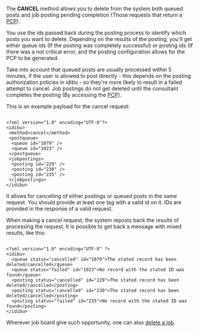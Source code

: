 <p>The <strong>CANCEL</strong> method allows you to delete from the system both queued posts and job posting pending completion (Those requests that return a <a href="https://github.com/oneworldmarket/idibu-api/blob/master/posting-api/pcp.md">PCP</a>).</p>
<p>You use the ids passed back during the posting process to identify which posts you want to delete. Depending on the results of the posting, you&#39;ll get either queue ids (If the posting was completely successful) or posting ids (If there was a not critical error, and the posting configuration allows for the PCP to be generated.</p>
<p>Take into account that queued posts are usually processed within 5 minutes, if the user is allowed to post directly - this depends on the posting authorization policies in idibu - so they&#39;re more likely to result in a failed attempt to cancel. Job postings do not get deleted until the consultant completes the posting (By accessing the <a href="https://github.com/oneworldmarket/idibu-api/blob/master/posting-api/pcp.md">PCP</a>).</p>
<p>This is an example payload for the cancel request:</p>
<pre><code>
&lt;?xml version=&quot;1.0&quot; encoding=&quot;UTF-8&quot;?&gt;
&lt;idibu&gt;
&nbsp;&lt;method&gt;cancel&lt;/method&gt;
&nbsp;&lt;postqueue&gt;
&nbsp;&nbsp;&lt;queue id=&quot;1079&quot; /&gt;
&nbsp;&nbsp;&lt;queue id=&quot;1023&quot; /&gt;
&nbsp;&lt;/postqueue&gt;
&nbsp;&lt;jobpostings&gt;
&nbsp;&nbsp;&lt;posting id=&quot;229&quot; /&gt;
&nbsp;&nbsp;&lt;posting id=&quot;230&quot; /&gt;
&nbsp;&nbsp;&lt;posting id=&quot;235&quot; /&gt;
&nbsp;&lt;/jobpostings&gt;
&lt;/idibu&gt;
</code></pre>
<p>It allows for cancelling of either postings or queued posts in the same request. You should provide at least one tag with a valid id on it. IDs are provided in the response of a valid request.</p>
<p>When making a cancel request, the system reposts back the results of processing the request. It is possible to get back a message with mixed results, like this:</p>
<pre>
<code>
&lt;?xml version=&quot;1.0&quot; encoding=&quot;UTF-8&quot; ?&gt;
&lt;idibu&gt;
&nbsp;&nbsp;&lt;queue status=&quot;cancelled&quot; id=&quot;1079&quot;&gt;The stated record has been deleted/cancelled&lt;/queue&gt;
&nbsp;&nbsp;&lt;queue status=&quot;failed&quot; id=&quot;1023&quot;&gt;No record with the stated ID was found&lt;/queue&gt;
&nbsp;&nbsp;&lt;posting status=&quot;cancelled&quot; id=&quot;229&quot;&gt;The stated record has been deleted/cancelled&lt;/posting&gt;
&nbsp;&nbsp;&lt;posting status=&quot;cancelled&quot; id=&quot;230&quot;&gt;The stated record has been deleted/cancelled&lt;/posting&gt;
&nbsp;&nbsp;&lt;posting status=&quot;failed&quot; id=&quot;235&quot;&gt;No record with the stated ID was found&lt;/posting&gt;
&lt;/idibu&gt;
</code></pre>
Wherever job board give such opportunity, one can also <a href="https://github.com/oneworldmarket/idibu-api/blob/master/posting-api/delet-jobs.md">delete a job</a>.
